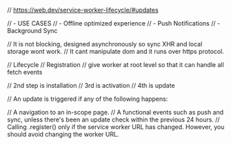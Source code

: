 // https://web.dev/service-worker-lifecycle/#updates

// - USE CASES
// - Offline optimized experience
// - Push Notifications
// - Background Sync

// It is not blocking, designed asynchronously so sync XHR and local storage wont work.
// It cant manipulate dom and it runs over https protocol.

// Lifecycle
// Registration
// give worker at root level so that it can handle all fetch events

// 2nd step is installation
// 3rd is activation
// 4th is update

// An update is triggered if any of the following happens:

// A navigation to an in-scope page.
// A functional events such as push and sync, unless there's been an update check within the previous 24 hours.
// Calling .register() only if the service worker URL has changed. However, you should avoid changing the worker URL.
